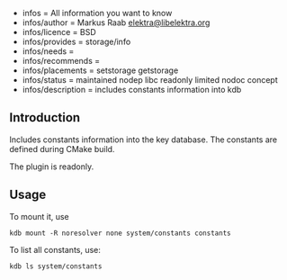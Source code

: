 - infos = All information you want to know
- infos/author = Markus Raab <elektra@libelektra.org>
- infos/licence = BSD
- infos/provides = storage/info
- infos/needs =
- infos/recommends =
- infos/placements = setstorage getstorage
- infos/status = maintained nodep libc readonly limited nodoc concept
- infos/description = includes constants information into kdb

## Introduction ##

Includes constants information into the key database. The constants are defined during CMake build.

The plugin is readonly.

## Usage ##

To mount it, use

    kdb mount -R noresolver none system/constants constants

To list all constants, use:

    kdb ls system/constants

